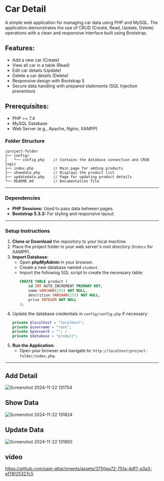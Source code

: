 # Car Detail

A simple web application for managing car data using PHP and MySQL. The application demonstrates the use of CRUD (Create, Read, Update, Delete) operations with a clean and responsive interface built using Bootstrap.

## Features:
- Add a new car (Create)
- View all car in a table (Read)
- Edit car details (Update)
- Delete a car details (Delete)
- Responsive design with Bootstrap 5
- Secure data handling with prepared statements (SQL Injection prevention)

## Prerequisites:
- PHP >= 7.4
- MySQL Database
- Web Server (e.g., Apache, Nginx, XAMPP)

### Folder Structure
```
/project-folder
├── config/
│   └── config.php    // Contains the database connection and CRUD logic
├── index.php         // Main page for adding products
├── showdata.php      // Displays the product list
├── updatedata.php    // Page for updating product details
└── README.md         // Documentation file
```

---


### Dependencies
- **PHP Sessions:** Used to pass data between pages.
- **Bootstrap 5.3.3:** For styling and responsive layout.

---
### Setup Instructions
1. **Clone or Download** the repository to your local machine.
2. Place the project folder in your web server's root directory (`htdocs` for XAMPP).
3. **Import Database:**
   - Open **phpMyAdmin** in your browser.
   - Create a new database named `student`.
   - Import the following SQL script to create the necessary table:
     ```sql
     CREATE TABLE product (
         id INT AUTO_INCREMENT PRIMARY KEY,
         name VARCHAR(255) NOT NULL,
         descrition VARCHAR(255) NOT NULL,
         price INTEGER NOT NULL
     );
     ```
4. Update the database credentials in `config/config.php` if necessary:
   ```php
   private $localhost = "localhost";
   private $username = "root";
   private $password = ""; /
   private $database = "product";
   ```
5. **Run the Application:**
   - Open your browser and navigate to: `http://localhost/project-folder/index.php`.

---

## Add Detail


![Screenshot 2024-11-22 131754](https://github.com/user-attachments/assets/1f4554d8-a4bc-4bf5-90af-5548e9a43a21)

## Show Data

![Screenshot 2024-11-22 131824](https://github.com/user-attachments/assets/be7a40ba-a308-4072-995c-9e6f2baf0d0a)


## Update Data

![Screenshot 2024-11-22 131850](https://github.com/user-attachments/assets/aa1a30b8-ce20-4dcd-8aac-4411d83a2d88)

## video

https://github.com/user-attachments/assets/3750ea72-751a-4df7-a3a3-ef78f25327c5

